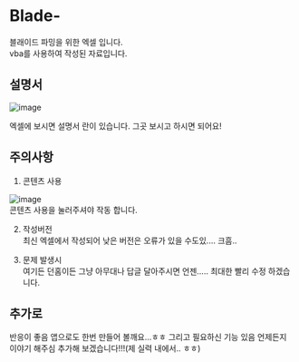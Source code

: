 # Blade-
블래이드 파밍을 위한 엑셀 입니다.<br>
vba를 사용하여 작성된 자료입니다.

## 설명서
![image](https://user-images.githubusercontent.com/57341121/127309181-ec8eb745-3bb9-4f66-b5b9-202dad0826a6.png)

엑셀에 보시면 설명서 란이 있습니다. 그곳 보시고 하시면 되어요!

## 주의사항
1. 콘텐츠 사용

  ![image](https://user-images.githubusercontent.com/57341121/127309255-27254115-0a9b-4ccb-b9d3-7f5fab0ce74a.png)<br>
  콘텐츠 사용을 눌러주셔야 작동 합니다.

2. 작성버전<br>
  최신 엑셀에서 작성되어 낮은 버전은 오류가 있을 수도있.... 크흠..

3. 문제 발생시<br>
  여기든 던홈이든 그냥 아무대나 답글 달아주시면 언젠..... 최대한 빨리 수정 하겠습니다.

## 추가로<br>
  반응이 좋음 앱으로도 한번 만들어 볼깨요...ㅎㅎ
  그리고 필요하신 기능 있음 언제든지 이야기 해주심 추가해 보겠습니다!!!(제 실력 내에서.. ㅎㅎ)
